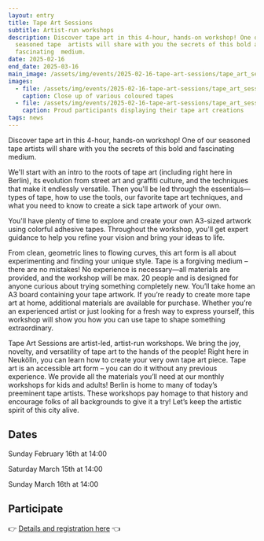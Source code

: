 ```yaml
---
layout: entry
title: Tape Art Sessions
subtitle: Artist-run workshops
description: Discover tape art in this 4-hour, hands-on workshop! One of our
  seasoned tape  artists will share with you the secrets of this bold and
  fascinating  medium.
date: 2025-02-16
end_date: 2025-03-16
main_image: /assets/img/events/2025-02-16-tape-art-sessions/tape_art_sessions_1.jpg
images:
  - file: /assets/img/events/2025-02-16-tape-art-sessions/tape_art_sessions_2.jpg
    caption: Close up of various coloured tapes
  - file: /assets/img/events/2025-02-16-tape-art-sessions/tape_art_sessions_3.jpg
    caption: Proud participants displaying their tape art creations
tags: news
---
```

Discover tape art in this 4-hour, hands-on workshop! One of our seasoned tape 
artists will share with you the secrets of this bold and fascinating 
medium.

We'll start with an intro to the roots of tape art 
(including right here in Berlin), its evolution from street art and 
graffiti culture, and the techniques that make it endlessly versatile. 
Then you'll be led through the essentials—types of tape, how to use the 
tools, our favorite tape art techniques, and what you need to know to 
create a sick tape artwork of your own. 

You'll have plenty of 
time to explore and create your own A3-sized artwork using colorful 
adhesive tapes. Throughout the workshop, you'll get expert guidance to 
help you refine your vision and bring your ideas to life. 

From 
clean, geometric lines to flowing curves, this art form is all about 
experimenting and finding your unique style. Tape is a forgiving medium –
 there are no mistakes! No experience is necessary—all materials are 
provided, and the workshop will be max. 20 people and is designed for 
anyone curious about trying something completely new. You’ll take home 
an A3 board containing your tape artwork. If you’re ready to create more
 tape art at home, additional materials are available for purchase. 
Whether you’re an experienced artist or just looking for a fresh way to 
express yourself, this workshop will show you how you can use tape to 
shape something extraordinary.

Tape Art Sessions are artist-led, artist-run workshops. We bring
the joy, novelty, and versatility of tape art to the hands of the people!
Right here in Neukölln, you can learn how to create your very own tape art
piece.  Tape art is an accessible art form – you can do it without any
previous experience. We provide all the materials you’ll need at our monthly
workshops for kids and adults!  Berlin is home to many of today’s preeminent
tape artists. These workshops pay homage to that history and encourage folks
of all backgrounds to give it a try! Let’s keep the artistic spirit of this
city alive. 

## Dates

Sunday February 16th at 14:00

Saturday March 15th at 14:00

Sunday March 16th at 14:00

## Participate


👉 [Details and registration here](https://www.eventbrite.de/e/tape-art-sessions-tickets-1214703002379) 👈
